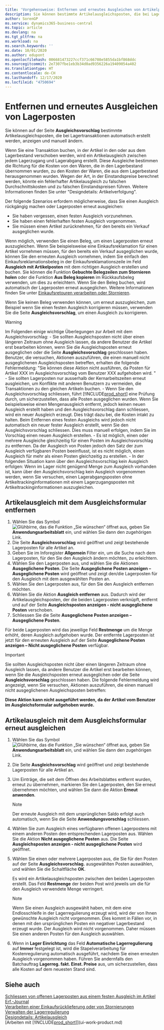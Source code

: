 ```yaml
---
title: 'Vorgehensweise: Entfernen und erneutes Ausgleichen von Artikelpostens | Microsoft Docs'
description: Sie können bestimmte Artikelausgleichsposten, die bei Lagertransaktionen automatisch erstellt werden, anzeigen und manuell ändern.
author: SorenGP
ms.service: dynamics365-business-central
ms.topic: article
ms.devlang: na
ms.tgt_pltfrm: na
ms.workload: na
ms.search.keywords: ''
ms.date: 10/01/2020
ms.author: edupont
ms.openlocfilehash: 006681473227ccf371c66708e5855da1bf868ddc
ms.sourcegitcommit: 2e7307fbe1eb3b34d0ad9356226a19409054a402
ms.translationtype: HT
ms.contentlocale: de-CH
ms.lasthandoff: 12/17/2020
ms.locfileid: "4750694"
---
```

# <a name="remove-and-reapply-item-ledger-entries"></a>Entfernen und erneutes Ausgleichen von Lagerposten
Sie können auf der Seite **Ausgleichsvorschlag** bestimmte Artikelausgleichsposten, die bei Lagertransaktionen automatisch erstellt werden, anzeigen und manuell ändern.  

Wenn Sie eine Transaktion buchen, in der Artikel in den oder aus dem Lagerbestand verschoben werden, wird ein Artikelausgleich zwischen jedem Lagerzugang und Lagerabgang erstellt. Diese Ausgleiche bestimmen die Richtung für die Kosten von den Waren, die in den Lagerbestand übernommen wurden, zu den Kosten der Waren, die aus dem Lagerbestand herausgenommen wurden. Wegen der Art, in der Einstandspreise berechnet werden, könnte ein fehlerhafter Artikelausgleich zu falschen Durchschnittskosten und zu falschen Einstandspreisen führen. Weitere Informationen finden Sie unter "Designdetails: Artikelverfolgung".

Der folgende Szenarios erfordern möglicherweise, dass Sie einen Ausgleich rückgängig machen oder Lagerposten erneut ausgleichen:

- Sie haben vergessen, einen festen Ausgleich vorzunehmen.
- Sie haben einen fehlerhaften festen Ausgleich vorgenommen.
- Sie müssen einen Artikel zurücknehmen, für den bereits ein Verkauf ausgeglichen wurde.

Wenn möglich, verwenden Sie einen Beleg, um einen Lagerposten erneut auszugleichen. Wenn Sie beispielsweise eine Einkaufsreklamation für einen Artikel vornehmen müssen, für den bereits ein Verkauf ausgeglichen wurde, können Sie den erneuten Ausgleich vornehmen, indem Sie einfach den Einkaufsreklamationsbeleg in der Einkaufsreklamationszeile im Feld **Ausgleich mit Artikelposten** mit dem richtigen Ausgleich erstellen und buchen. Sie können die Funktion **Gebuchte Belegzeilen zum Stornieren holen** oder die Funktion **Aus Beleg kopieren** im Rückkaufsbeleg verwenden, um dies zu erleichtern. Wenn Sie den Beleg buchen, wird automatisch der Lagerposten erneut ausgeglichen. Weitere Informationen finden Sie unter [Einkaufsretouren verarbeiten oder Stornieren](purchasing-how-process-purchase-returns-cancellations.md).

Wenn Sie keinen Beleg verwenden können, um erneut auszugleichen, zum Beispiel wenn Sie einen festen Ausgleich korrigieren müssen, verwenden Sie die Seite **Ausgleichsvorschlag**, um einen Ausgleich zu korrigieren.

> [!Warning]  
> Im Folgenden einige wichtige Überlegungen zur Arbeit mit dem Ausgleichsvorschlag:
    - Sie sollten Ausgleichsposten nicht über einen längeren Zeitraum ohne Ausgleich lassen, da andere Benutzer die Artikel erst bearbeiten können, wenn Sie die Ausgleichsposten erneut ausgeglichen oder die Seite **Ausgleichsvorschlag** geschlossen haben. Benutzer, die versuchen, Aktionen auszuführen, die einen manuell nicht ausgeglichenen Ausgleichsposten betreffen, erhalten die folgende Fehlermeldung: "Sie können diese Aktion nicht ausführen, da Posten für Artikel XXX im Ausgleichsvorschlag vom Benutzer XXX aufgehoben wird. "
    - Sie sollten Lagerposten nur ausserhalb der Kernarbeitszeiten erneut ausgleichen, um Konflikte mit anderen Benutzern zu vermeiden, die Transaktionen zu den gleichen Artikeln buchen.
    - Wenn Sie den Ausgleichsvorschlag schliessen, führt [!INCLUDE[prod_short](includes/prod_short.md)] eine Prüfung durch, um sicherzustellen, dass alle Posten ausgeglichen wurden. Wenn Sie beispielsweise einen Mengenausgleich entfernt, jedoch keinen neuen Ausgleich erstellt haben und den Ausgleichsvorschlag dann schliessen, wird ein neuer Ausgleich erzeugt. Dies trägt dazu bei, die Kosten intakt zu halten. Beim Entfernen eines festen Ausgleichs wird jedoch nicht automatisch ein neuer fester Ausgleich erstellt, wenn Sie den Ausgleichsvorschlag schliessen. Dies muss manuell erfolgen, indem Sie im Vorschlag einen neuen Ausgleich erstellen.
    - Es ist möglich, einen oder mehrere Ausgleiche gleichzeitig für einen Posten im Ausgleichsvorschlag zu entfernen. Da der Ausgleich von Posten jedoch den Satz der zum Ausgleich verfügbaren Posten beeinflusst, ist es nicht möglich, einen Ausgleich für mehr als einen Posten gleichzeitig zu erstellen.
    - In der folgenden Situation kann über den Ausgleichsvorschlag kein Ausgleich erfolgen: Wenn im Lager nicht genügend Menge zum Ausgleich vorhanden ist, kann über den Ausgleichsvorschlag kein Ausgleich vorgenommen werden, wenn Sie versuchen, einen Lagerabgangsposten ohne Artikeltrackinginformationen mit einem Lagerzugangsposten mit Artikeltrackinginformationen auszugleichen.

## <a name="to-remove-an-item-application-by-using-the-application-worksheet"></a>Artikelausgleich mit dem Ausgleichsformular entfernen  
1.  Wählen Sie das Symbol ![Glühbirne, das die Funktion „Sie wünschen“ öffnet](media/ui-search/search_small.png "Tell Me-Funktion") aus, geben Sie **Anwendungsarbeitsblatt** ein, und wählen Sie dann den zugehörigen Link.  
2.  Die Seite **Ausgleichsvorschlag** wird geöffnet und zeigt bestehende Lagerposten für alle Artikel an.  
3.  Geben Sie im Inforegister **Allgemein** Filter ein, um die Suche nach dem Lagerposten, für den Sie den Ausgleich ändern möchten, zu erleichtern.  
4.  Wählen Sie den Lagerposten aus, und wählen Sie die Aktionen **Ausgeglichene Posten**. Die Seite **Ausgeglichene Posten anzeigen – Ausgeglichene Posten** wird geöffnet und zeigt den/die Lagerposten für den Ausgleich mit dem ausgewählten Posten an.  
5.  Wählen Sie den Lagerposten aus, für den Sie den Ausgleich entfernen möchten.  
6.  Wählen Sie die Aktion **Ausgleich entfernen** aus. Dadurch wird der Artikelausgleichsposten, der die beiden Lagerposten verknüpft, entfernt und auf der Seite **Ausgleichsposten anzeigen - nicht ausgeglichene Posten** verschoben.  
7.  Schliessen Sie die Seite **Ausgeglichene Posten anzeigen – Ausgeglichene Posten**.  

 Für beide Lagerposten wird das jeweilige Feld **Restmenge** um die Menge erhöht, deren Ausgleich aufgehoben wurde. Der entfernte Lagerposten ist jetzt für den erneuten Ausgleich auf der Seite **Ausgeglichene Posten anzeigen – Nicht ausgeglichene Posten** verfügbar.  

> [!IMPORTANT]  
>  Sie sollten Ausgleichsposten nicht über einen längeren Zeitraum ohne Ausgleich lassen, da andere Benutzer die Artikel erst bearbeiten können, wenn Sie die Ausgleichsposten erneut ausgeglichen oder die Seite **Ausgleichsvorschlag** geschlossen haben. Die folgende Fehlermeldung wird angezeigt, wenn Sie versuchen, Aktionen auszuführen, die einen manuell nicht ausgeglichenen Ausgleichsposten betreffen:  
>   
>  **Diese Aktion kann nicht ausgeführt werden, da der Artikel <item> vom Benutzer <user> im Ausgleichsformular aufgehoben wurde.**  

## <a name="to-reapply-an-item-application-by-using-the-application-worksheet"></a>Artikelausgleich mit dem Ausgleichsformular erneut ausgleichen  
1.  Wählen Sie das Symbol ![Glühbirne, das die Funktion „Sie wünschen“ öffnet](media/ui-search/search_small.png "Tell Me-Funktion") aus, geben Sie **Anwendungsarbeitsblatt** ein, und wählen Sie dann den zugehörigen Link.  
2.  Die Seite **Ausgleichsvorschlag** wird geöffnet und zeigt bestehende Lagerposten für alle Artikel an.  
3.  Um Einträge, die seit dem Öffnen des Arbeitsblattes entfernt wurden, erneut zu übernehmen, markieren Sie den Lagerposten, den Sie erneut übernehmen möchten, und wählen Sie dann die Aktion **Erneut anwenden**.  

    > [!NOTE]  
    >  Der erneute Ausgleich mit dem ursprünglichen Saldo erfolgt auch automatisch, wenn Sie die Seite **Anwendungsvorschlag** schliessen.  
4.  Wählen Sie zum Ausgleich eines verfügbaren offenen Lagerpostens mit einem anderen Posten den entsprechenden Lagerposten aus. Wählen Sie die Aktion **Nicht ausgeglichene Posten** aus. Die Seite **Ausgleichsposten anzeigen - nicht ausgeglichene Posten** wird geöffnet.  
5.  Wählen Sie einen oder mehrere Lagerposten aus, die Sie für den Posten auf der Seite **Ausgleichsvorschlag.** ausgewählten Posten auswählen, und wählen Sie die Schaltfläche **OK**.  

     Es wird ein Artikelausgleichsposten zwischen den beiden Lagerposten erstellt. Das Feld **Restmenge** der beiden Post wird jeweils um die für den Ausgleich verwendete Menge verringert.  

    > [!NOTE]  
    >  Wenn Sie einen Ausgleich ausgewählt haben, mit dem eine Endlosschleife in der Lagerregulierung erzeugt wird, wird der von Ihnen gewünschte Ausgleich nicht vorgenommen. Dies kommt in Fällen vor, in denen mit den ursprünglichen Posten ein negativer Lagerbestand erzeugt wurde. Der Ausgleich wird nicht vorgenommen. Daher müssen Sie einen anderen Posten für den Ausgleich auswählen.  
6.  Wenn in **Lager Einrichtung** das Feld **Automatische Lagerregulierung** auf **Immer** festgelegt ist, wird die Stapelverarbeitung für Kostenregulierung automatisch ausgeführt, nachdem Sie einen erneuten Ausgleich vorgenommen haben. Führen Sie andernfalls den Batchauftrag **Lagerreg. fakt. Einst. Preise** aus, um sicherzustellen, dass alle Kosten auf dem neuesten Stand sind.  

## <a name="see-also"></a>Siehe auch  
[Schliessen von offenen Lagerposten aus einem festen Ausgleich im Artikel Erf.-Journal](finance-how-to-close-open-item-ledger-entries-resulting-from-fixed-application-in-the-item-journal.md)  
 [Verarbeiten einer Einkaufsrücklieferung oder von Stornierungen](purchasing-how-process-purchase-returns-cancellations.md)  
 [Verwalten der Lagerregulierung](finance-manage-inventory-costs.md)   
 [Designdetails: Artikelausgleich](design-details-item-application.md)  
 [Arbeiten mit [!INCLUDE[prod_short](includes/prod_short.md)]](ui-work-product.md)
